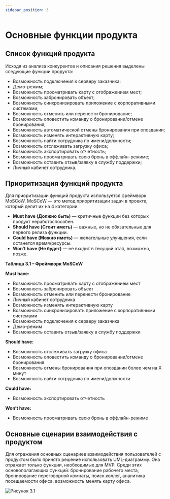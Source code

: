 ```yaml
---
sidebar_position: 3
---
```


# Основные функции продукта

## Список функций продукта

Исходя из анализа конкурентов и описания решения выделены следующие функции продукта:

- Возможность подключения к серверу заказчика;
- Демо-режим;
- Возможность просматривать карту с отображением мест;
- Возможность забронировать объект;
- Возможность синхронизировать приложение с корпоративными системами;
- Возможность отменить или перенести бронирование;
- Возможность оповестить команду о бронировании/отмене бронирования;
- Возможность автоматической отмены бронирования при опоздании;
- Возможность изменять интерактивную карту;
- Возможность найти сотрудника по имени/должности;
- Возможность отслеживать загрузку офиса;
- Возможность экспортировать отчетность;
- Возможность просматривать свою бронь в оффлайн-режиме;
- Возможность оставить отзыв/заявку в службу поддержки;
- Личный кабинет сотрудника.

## Приоритизация функций продукта

Для приоритизации функций продукта используется фреймворк MoSCoW. MoSCoW — это метод приоритизации задач в проекте, который делит их на 4 категории:

- **Must have (Должно быть)** — критичные функции без которых продукт неработоспособен.
- **Should have (Стоит иметь)** — важные, но не обязательные для первого релиза функции.
- **Could have (Можно иметь)** — желательные улучшения, если останется время/ресурсы.
- **Won’t have (Не будет)** — не входит в текущий этап, возможно, позже.

**Таблица 3.1 – Фреймворк MoSCoW**

**Must have:**
- Возможность просматривать карту с отображением мест
- Возможность забронировать объект 
- Возможность отменить или перенести бронирование
- Личный кабинет сотрудника
- Возможность изменять интерактивную карту
- Возможность синхронизировать приложение с корпоративными системами
- Возможность подключения к серверу заказчика
- Демо-режим
- Возможность оставить отзыв/заявку в службу поддержки

**Should have:**
- Возможность отслеживать загрузку офиса
- Возможность оповестить команду о бронировании/отмене бронирования
- Возможность отмены бронирования при опоздании более чем на Х минут
- Возможность найти сотрудника по имени/должности

**Could have:**
- Возможность экспортировать отчетность

**Won’t have:**
- Возможность просматривать свою бронь в оффлайн-режиме

## Основные сценарии взаимодействия с продуктом

Для отражения основных сценариев взаимодействия пользователей с продуктом было принято решение использовать UML-диаграмму. Она отражает только функции, необходимые для MVP. Среди этих основополагающих функций: бронирование рабочего места, бронирование переговорной комнаты, поиск коллег, аналитика посещаемости офиса, возможность менять карту офиса.

![Рисунок 3.1](/img/ris3.png)
